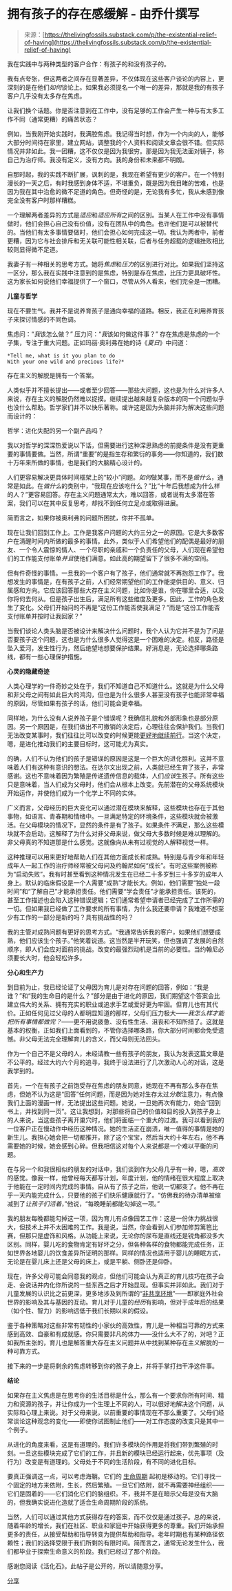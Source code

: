 <!--yml

category: 未分类

date: 2024-05-27 14:47:06

-->

# 拥有孩子的存在感缓解 - 由乔什撰写

> 来源：[https://thelivingfossils.substack.com/p/the-existential-relief-of-having](https://thelivingfossils.substack.com/p/the-existential-relief-of-having)

我在实践中与两种类型的客户合作：有孩子的和没有孩子的。

我有点夸张，但这两者之间存在显著差异，不仅体现在这些客户谈论的内容上，更深刻的是在他们*如何*谈论上。如果我必须提名一个唯一的差异，那就是我的有孩子客户几乎没有太多存在焦虑。

让我们换个话题。你是否注意到在工作中，没有足够的工作会产生一种与有太多工作不同（通常更糟）的痛苦状态？

例如，当我刚开始实践时，我满腔焦虑。我记得当时想，作为一个内向的人，能够大部分时间待在家里，建立网站，调整我的个人资料和阅读文章会很不错。但实际情况并非如此。我一团糟，这不仅仅是因为我很穷。那是因为我无法面对镜子，称自己为治疗师。我没有定义，没有方向。我的身份和未来都不明朗。

自那时起，我的实践不断扩展，讽刺的是，我现在希望有更少的客户。在一个特别漫长的一天之后，有时我感到身体不适，不堪重负，既是因为我目睹的苦难，也是因为我在其中治愈的微不足道的角色。但奇怪的是，无论我有多忙，我从未感到像完全没有客户时那样糟糕。

一个理解两者差异的方式是*适应*和*适应所有*之间的区别。当某人在工作中没有事情做时，他们会担心自己没有价值，没有在团队中的角色。也许他们是可以被替代的。当他们有太多事情要做时，他们会担心如何完成这一切。我认为两者中，前者更糟，因为它与社会排斥和无关联可能性相关联，后者与任务超载的逻辑挫败相比较则显得微不足道。

我妻子有一种相关的思考方式。她将*焦虑*和*压力*的区别进行对比。如果我们坚持这一区分，那么我在实践中注意到的是焦虑，特别是存在焦虑，比压力更具破坏性。这为家长如何说他们幸福提供了一个窗口，尽管从外人看来，他们完全是一团糟。

**儿童与哲学**

现在不要生气。我并不是说养育孩子是通向幸福的道路。相反，我正在利用养育孩子来探讨情感的不同色调。

焦虑问：“*我*该怎么做？” 压力问：“*我*该如何做这件事？” 存在焦虑是焦虑的一个子集，专注于重大问题。正如玛丽·奥利弗在她的诗《*夏日*》中问道：

```
*Tell me, what is it you plan to do
With your one wild and precious life?*
```

存在主义的解脱是拥有一个答案。

人类似乎并不擅长提出——或者至少回答——那些大问题，这也是为什么对许多人来说，存在主义的解脱仍然难以捉摸。继续提出越来越复杂版本的同一个问题似乎也没什么帮助。哲学家们并不以快乐著称。或许这是因为头脑并非为解决这些问题而设计的：

哲学：进化失配的另一个副产品吗？

我以对哲学的深深热爱说以下话，但需要进行这种深思熟虑的前提条件是没有更重要的事情要做。当然，所谓“重要”的是指生存和繁衍的事务——你知道的，我们数十万年来所做的事情，也是我们的大脑精心设计的。

人们更容易解决更具体时间框架上的“较小”问题。*如何*做某事，而不是*做什么*，通常是如此。在*做什么*的类别中，“我现在应该吃什么？”比“十年后我想成为什么样的人？”更容易回答。存在主义问题通常太大，难以回答，或者说有太多潜在答案，我们可以在其中反复思考，却找不到任何立足点或取得进展。

简而言之，如果你被奥利弗的问题所困扰，你并不孤单。

现在让我们回到工作上。工作是我客户问题的大约三分之一的原因。它是大多数客户在清醒时间内所做的最多的事情。此外，类似于人们希望他们的配偶是最好的朋友、一个令人震惊的情人、一个尽职的亲戚和一个负责任的父母，人们现在希望他们的工作能支付账单*并且*使他们满意。如此高的期望留下了很多不满的空间。

但有件奇怪的事情。一旦我的一个客户有了孩子，他们通常就不再抱怨工作了。我想发生的事情是，在有孩子之前，人们经常期望他们的工作能提供目的、意义、归属感和方向。它应该回答那些大存在主义问题，比如你是谁，你在哪里合适，以及你将何去何从。但是孩子出生后，满足所有这些维度及更多。因此，工作的角色发生了变化。父母们开始问的不再是“这份工作能否使我满足？”而是“这份工作能否支付账单并按时让我回家？”

当我们谈论人类头脑是否被设计来解决什么问题时，我个人认为它并不是为了问是否要孩子这个问题，这也是为什么很多人觉得这是一个困难的决定。相反，路径是坠入爱河，发生性行为，然后绝望地想要保护结果。好消息是，无论选择哪条路线，都有一些心理保护措施。

**心灵的隐藏奇迹**

人类心理学的一件奇妙之处在于，我们不知道自己不知道什么。这就是为什么父母和非父母之间有如此巨大的鸿沟，但也是为什么很多人甚至没有孩子也能非常幸福的原因，尽管如果有孩子的话，他们可能会更幸福。

同样地，为什么没有人说养孩子是个错误呢？我确信礼貌和外部形象也是部分原因。另一个原因是，在我们做出不可撤销的决定后，心理往往会保护我们。当我们无法改变某事时，我们往往比可以改变的时候更能[更好地继续前行](https://doi.org/10.1111/j.1467-9280.2007.01958.x)。当这个决定，嗯，是进化推动我们的主要目标时，这可能尤为真实。

的确，人们不认为他们的孩子是错误的原因是这是一个巨大的进化胜利。这并不意味着人们有这种有意识的想法。在达尔文出现之前，人类就已经生育了孩子，非常感谢。这也不意味着因为繁殖是传递遗传信息的载体，人们*应该*生孩子。所有这些只是意味着，当人们成为父母时，他们会从根本上改变。先前潜在的父母系统模块开始运作，并使他们成为一个化学上不同的实体。

广义而言，父母经历的巨大变化可以通过潜在模块来解释，这些模块也存在于其他事物，如语言、青春期和情绪中。一旦满足特定的环境条件，这些模块就会被激活。在父母模块的情况下，显然的条件是有了孩子。如果条件*不*满足，那么这些模块就不会启动，这解释了为什么对非父母来说，做父母大多数时候是难以理解的。非父母真的不知道那是什么感觉。这就像向从未有过视觉的人解释视觉一样。

这种推理可以用来更好地帮助人们在其他方面成长和成熟。特别是与青少年和年轻成年人一起工作的治疗师经常被父母问及约翰尼如何“成长”。有时这些案例被称为“启动失败”。我有时甚至看到这种情况发生在已经二十多岁到三十多岁的成年人身上。默认的临床假设是一个人需要“成熟”才能长大。例如，他们需要“独处一段时间”和“了解自己”才能承担责任。他们需要“学会责任”才能承担责任。该死的，甚至工作描述也会陷入这种错误逻辑；它们通常希望申请者已经完成了工作所需的一切。但如果我已经做了工作要求的所有事情，为什么我还要申请？我难道不想至少有工作的一部分是新的吗？具有挑战性的吗？

我的主管对成熟问题有更好的思考方式。“我通常告诉我的客户，如果他们想要成熟，他们应该生个孩子。”他笑着说道。这当然是半开玩笑，但也强调了发展的自然顺序，即人们会应对面前的挑战。改变的最强烈动机是当前的必要性。当约翰尼必须要长大时，他会轻松许多。

**分心和生产力**

到目前为止，我已经论证了父母因为育儿是对存在问题的回答，例如：“我是谁？”和“我的生命目的是什么？”部分是由于进化的原因，我们期望这个答案会比建立伟大的关系、拥有充实的职业或追求手艺或爱好更为牢固。但育儿也有其代价。正如任何见过父母的人都明显知道的那样，父母们压力极大——*我怎么样才能把所有事情都做完？*——更不用说疲惫、没有性生活、沮丧和不知所措了。这就是基本的权衡，正如我们上面看到的，不管你选择哪条路，你大部分时间都会免受遗憾。非父母无法完全理解育儿的含义，而父母则无法回头。

作为一个自己不是父母的人，未经请教一些有孩子的朋友，我认为发表这篇文章是不公平的。经过大约六个月的追寻，我终于设法进行了几次激动人心的对话，这是我学到的。

首先，一个在有孩子之前饱受存在焦虑的朋友同意，她现在不再有那么多存在焦虑，但她不认为这是“回答”任何问题，而是因为她对生存太过*分散*注意力，有点像我们上面的漫画一样，无法提出这些问题。她说，一旦她再次有能力，她会“回到书上，并找到同一页”。这让我想到，对那些将自己的价值和目的投入到孩子身上的人来说，当这些孩子离开巢穴时，他们将面临一个重大的过渡。我可以看到我的一位客户正在慢动作中经历这种情况。她的生活正在崩溃，唯一值得的事情是她的新生儿。我担心她会把一切都推开，除了这个宝宝，然后当大约十年左右，他不再需要她的时候，她会感到心碎。但我相信这对每个人来说都是一个难以平衡的问题。

在与另一个和我很相似的朋友的对话中，我们谈到作为父母几乎有一种，嗯，*高效*的感觉。像我一样，他曾经每天都写计划，年度计划，他的情绪在很大程度上取决于他能在一定时间内完成的事情。自从有了孩子之后，他说一切都变了。他不再在乎一天内能完成什么，只要他的孩子们快乐健康就行了。“仿佛我的待办清单被缩减到了*让孩子们活着*，”他说，“每晚睡前都能勾掉这一项。”

我的朋友每晚都能勾掉这一项，因为育儿有点像园艺工作：这是一份体力挑战很大，但技术上并不太困难的工作。我是说，当然，你会看到人们参加修剪篱笆比赛，但那只是虚饰和风格。从功能上来说，无论你的尿布是直线还是锐角都没多大区别。同样，婴儿吃的食物肯定有好坏之分，但各种各样的食物都能完成任务，正如世界各地婴儿的饮食差异所证明的那样。同样的情况也适用于婴儿的睡眠方式，无论是在婴儿床上还是父母的床上，或是平躺、侧卧还是仰卧。

现在，许多父母可能会同意我的观点，但他们可能会认为真正的育儿技巧在孩子会走、会说话并内化你所说的一些东西之后才开始显现。但事实并非如此。我们对于儿童发展的认识比之前更深，更多地涉及到所谓的“[非共享环境](https://psycnet.apa.org/record/2000-03445-004)”——即家庭外社会世界的影响及其与基因的互动。育儿对于儿童的*经历*有影响，但对于成年后的结果（如个性、智力）的影响远低于我们长期以来的假设。

鉴于各种策略对这些非常有韧性的小家伙的高效性，育儿是一种相当可靠的方式来感到高效、自豪和有成就感。你只需要非凡的体力——没什么大不了的，对吧？正如我所主张的，育儿也是解答重大存在主义问题并从中找到某种存在主义解脱的一种可靠方式。

接下来的一步是将剩余的焦虑转移到你的孩子身上，并将手掌打扫干净这件事。

**结论**

如果存在主义焦虑是在思考你的生活目标是什么，那么有一个要求你所有时间、精力和资源的孩子，并让你成为一个生理上不同的人，可以很好地解决这个问题，从实际和心理上来说。对于父母来说，以前重要的事情现在不那么重要了。父母们经常谈论这种观念的变化——即使你试图制止他们——对工作态度的改变只是其中一个例子。

从进化的角度来看，这是有道理的。我们许多模块的作用是将我们带到繁殖的时刻。一旦这些模块完成了它们的工作，并且新的模块已经运行起来，优先事项（及行为）改变是有道理的。父母处于不同的生活阶段，有不同的进化目标。

要真正强调这一点，可以考虑海鞘。它们的 [生命周期](https://www.science.org/content/article/half-billion-year-old-sea-squirt-could-push-back-origins-vertebrates-including-humans) 起初是移动的。它们寻找一个固定的地方来依附，生长，然后繁殖。一旦它们依附，就不再需要神经组织——它们是固着的——它们消化它们的脑组织。不，我并不是在暗示父母是没有大脑的，但我确实说进化造就了适合生命周期阶段的系统。

当然，人们可以通过其他方式获得存在的答案，而不仅仅是通过孩子。总的来说，随着年龄的增长，我们在社区、职业和家庭中开始获得更多的尊重。我们开始承担更多的责任，从接受帮助和指导转变为提供帮助和指导。老年时期也有某种路径依赖性；我们的选择受限于我们所剩的有限时间。简而言之，通常无论发生什么，我们都毕业于探索生命意义的阶段。我们已经过了那个阶段。

感谢您阅读《活化石》。此帖子是公开的，所以请随意分享。

[分享](https://thelivingfossils.substack.com/p/the-existential-relief-of-having?utm_source=substack&utm_medium=email&utm_content=share&action=share)
